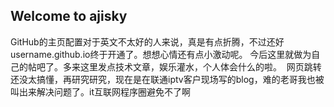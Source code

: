 ## Welcome to ajisky  
  GitHub的主页配置对于英文不太好的人来说，真是有点折腾，不过还好username.github.io终于开通了。想想心情还有点小激动呢。
  今后这里就做为自己的帖吧了。多来这里发点技术文章，娱乐灌水，个人体会什么的啦。
  网页跳转还没太搞懂，再研究研究，现在是在联通iptv客户现场写的blog，难的老哥我也被叫出来解决问题了。it互联网程序圈避免不了啊

### 



# 
## 
### 



